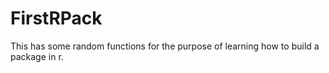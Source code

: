 # FirstRPack
This has some random functions for the purpose of learning how to build a package in r.
